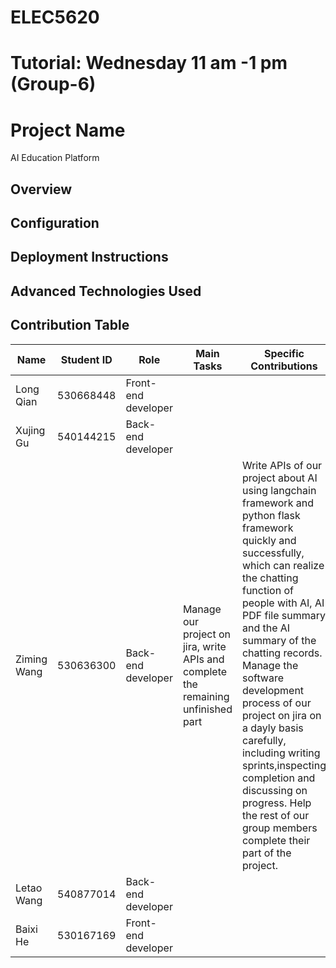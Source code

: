 # ELEC5620 
# Tutorial: Wednesday 11 am -1 pm (Group-6)
# Project Name
AI Education Platform
## Overview

## Configuration

## Deployment Instructions

## Advanced Technologies Used

## Contribution Table
|Name       |Student ID|Role               |Main Tasks|Specific Contributions
|-----------|----------|-------------------|----|-----
|Long Qian  |530668448 |Front-end developer|
|Xujing Gu  |540144215 |Back-end developer |
|Ziming Wang|530636300 |Back-end developer |Manage our project on jira, write APIs and complete the remaining unfinished part|Write APIs of our project about AI using langchain framework and python flask framework quickly and successfully, which can realize the chatting function of people with AI, AI PDF file summary and the AI summary of the chatting records. Manage the software development process of our project on jira on a dayly basis carefully, including writing sprints,inspecting completion and discussing on progress. Help the rest of our group members complete their part of the project.
|Letao Wang |540877014 |Back-end developer |
|Baixi He   |530167169 |Front-end developer|
